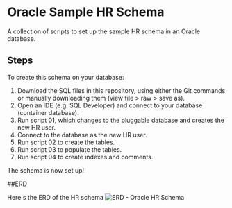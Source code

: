 # Oracle Sample HR Schema
A collection of scripts to set up the sample HR schema in an Oracle database.

## Steps

To create this schema on your database:

1. Download the SQL files in this repository, using either the Git commands or manually downloading them (view file > raw > save as).
2. Open an IDE (e.g. SQL Developer) and connect to your database (container database).
3. Run script 01, which changes to the pluggable database and creates the new HR user.
4. Connect to the database as the new HR user.
5. Run script 02 to create the tables.
6. Run script 03 to populate the tables.
7. Run script 04 to create indexes and comments.

The schema is now set up!

##ERD

Here's the ERD of the HR schema
![ERD - Oracle HR Schema](https://user-images.githubusercontent.com/9577031/120085247-c9dd5180-c119-11eb-8d06-d8cfd5a1a60f.png)

